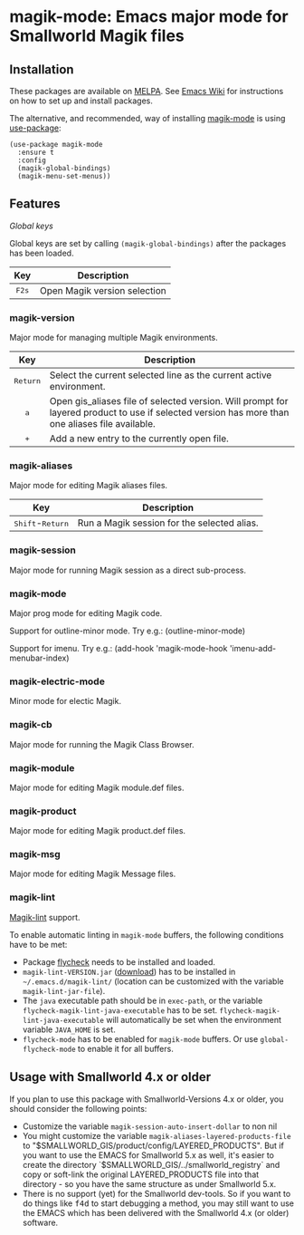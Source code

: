 # magik-mode: Emacs major mode for Smallworld Magik files

## Installation

These packages are available on [MELPA](https://melpa.org/). 
See [Emacs Wiki](https://www.emacswiki.org/emacs/InstallingPackages) for instructions on how to set up and install packages.

The alternative, and recommended, way of installing [magik-mode](https://github.com/roadrunner1776/magik) is using [use-package](https://github.com/jwiegley/use-package):
``` emacs-lisp
(use-package magik-mode
  :ensure t
  :config
  (magik-global-bindings)
  (magik-menu-set-menus))
```

## Features

*Global keys*

Global keys are set by calling `(magik-global-bindings)` after the packages has been loaded.

| Key | Description |
| :---: | --- |
|<kbd>F2</kbd><kbd>s</kbd> | Open Magik version selection |

### magik-version

Major mode for managing multiple Magik environments.

| Key | Description |
| :---: | --- |
| <kbd>Return</kbd> | Select the current selected line as the current active environment. |
| <kbd>a</kbd> | Open gis_aliases file of selected version. Will prompt for layered product to use if selected version has more than one aliases file available. |
| <kbd>+</kbd> | Add a new entry to the currently open file. |

### magik-aliases

Major mode for editing Magik aliases files.

| Key | Description |
| :---: | --- |
| <kbd>Shift</kbd>-<kbd>Return</kbd> | Run a Magik session for the selected alias. |

### magik-session

Major mode for running Magik session as a direct sub-process.

### magik-mode

Major prog mode for editing Magik code.

Support for outline-minor mode. Try e.g.:
(outline-minor-mode)

Support for imenu. Try e.g.:
(add-hook 'magik-mode-hook 'imenu-add-menubar-index)


### magik-electric-mode

Minor mode for electic Magik.

### magik-cb

Major mode for running the Magik Class Browser.

### magik-module

Major mode for editing Magik module.def files.

### magik-product

Major mode for editing Magik product.def files.

### magik-msg

Major mode for editing Magik Message files.

### magik-lint

[Magik-lint](https://github.com/StevenLooman/sonar-magik/tree/master/magik-lint) support.

To enable automatic linting in `magik-mode` buffers, the following conditions have to be met:
* Package [flycheck](https://flycheck.org) needs to be installed and loaded.
* `magik-lint-VERSION.jar` ([download](https://github.com/StevenLooman/sonar-magik/releases)) has to be installed in `~/.emacs.d/magik-lint/` (location can be customized with the variable `magik-lint-jar-file`).
* The `java` executable path should be in `exec-path`, or the variable `flycheck-magik-lint-java-executable` has to be set. `flycheck-magik-lint-java-executable` will automatically be set when the environment variable `JAVA_HOME` is set.
* `flycheck-mode` has to be enabled for `magik-mode` buffers. Or use `global-flycheck-mode` to enable it for all buffers.

## Usage with Smallworld 4.x or older

If you plan to use this package with Smallworld-Versions 4.x or older, you should consider the following points:
* Customize the variable `magik-session-auto-insert-dollar` to non nil
* You might customize the variable `magik-aliases-layered-products-file` to "$SMALLWORLD_GIS/product/config/LAYERED_PRODUCTS". But if you want to use the EMACS for Smallworld 5.x as well, it's easier to create the directory `$SMALLWORLD_GIS/../smallworld_registry` and copy or soft-link the original LAYERED_PRODUCTS file into that directory - so you have the same structure as under Smallworld 5.x.
* There is no support (yet) for the Smallworld dev-tools. So if you want to do things like <kbd>f4</kbd><kbd>d</kbd> to start debugging a method, you may still want to use the EMACS which has been delivered with the Smallworld 4.x (or older) software.
